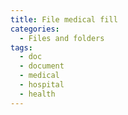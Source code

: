 ```yaml
---
title: File medical fill
categories:
  - Files and folders
tags:
  - doc
  - document
  - medical
  - hospital
  - health
---
```


